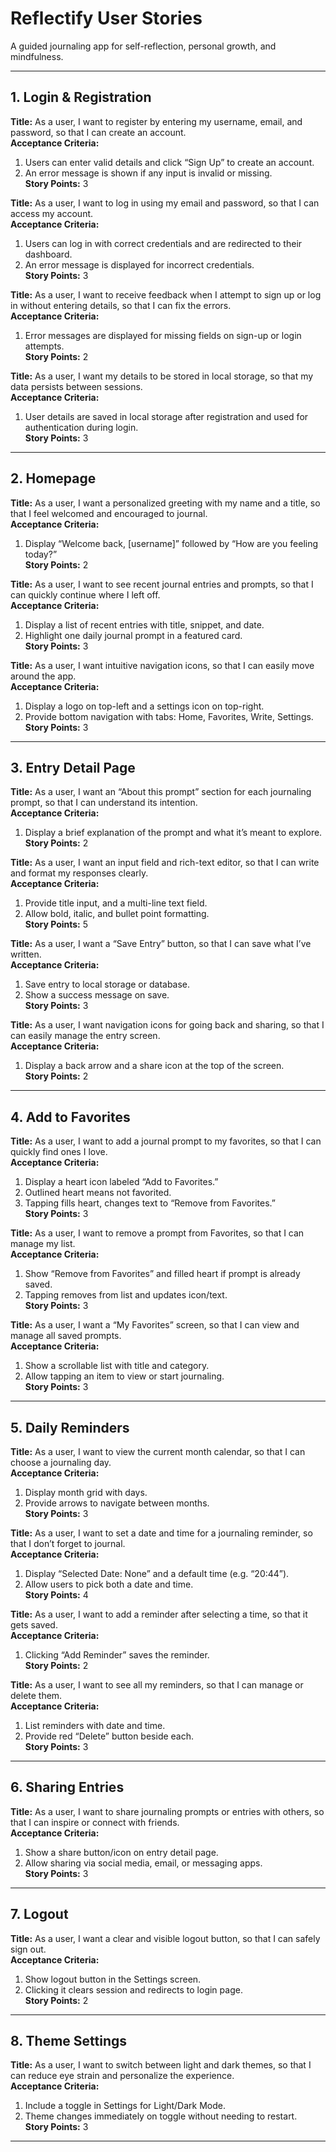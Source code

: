 # Reflectify User Stories

A guided journaling app for self-reflection, personal growth, and mindfulness.

---

## 1. Login & Registration

**Title:** As a user, I want to register by entering my username, email, and password, so that I can create an account.  
**Acceptance Criteria:**
1. Users can enter valid details and click “Sign Up” to create an account.
2. An error message is shown if any input is invalid or missing.  
**Story Points:** 3

**Title:** As a user, I want to log in using my email and password, so that I can access my account.  
**Acceptance Criteria:**
1. Users can log in with correct credentials and are redirected to their dashboard.
2. An error message is displayed for incorrect credentials.  
**Story Points:** 3

**Title:** As a user, I want to receive feedback when I attempt to sign up or log in without entering details, so that I can fix the errors.  
**Acceptance Criteria:**
1. Error messages are displayed for missing fields on sign-up or login attempts.  
**Story Points:** 2

**Title:** As a user, I want my details to be stored in local storage, so that my data persists between sessions.  
**Acceptance Criteria:**
1. User details are saved in local storage after registration and used for authentication during login.  
**Story Points:** 3

---

## 2. Homepage

**Title:** As a user, I want a personalized greeting with my name and a title, so that I feel welcomed and encouraged to journal.  
**Acceptance Criteria:**
1. Display “Welcome back, [username]” followed by “How are you feeling today?”  
**Story Points:** 2

**Title:** As a user, I want to see recent journal entries and prompts, so that I can quickly continue where I left off.  
**Acceptance Criteria:**
1. Display a list of recent entries with title, snippet, and date.
2. Highlight one daily journal prompt in a featured card.  
**Story Points:** 3

**Title:** As a user, I want intuitive navigation icons, so that I can easily move around the app.  
**Acceptance Criteria:**
1. Display a logo on top-left and a settings icon on top-right.
2. Provide bottom navigation with tabs: Home, Favorites, Write, Settings.  
**Story Points:** 3

---

## 3. Entry Detail Page

**Title:** As a user, I want an “About this prompt” section for each journaling prompt, so that I can understand its intention.  
**Acceptance Criteria:**
1. Display a brief explanation of the prompt and what it’s meant to explore.  
**Story Points:** 2

**Title:** As a user, I want an input field and rich-text editor, so that I can write and format my responses clearly.  
**Acceptance Criteria:**
1. Provide title input, and a multi-line text field.
2. Allow bold, italic, and bullet point formatting.  
**Story Points:** 5

**Title:** As a user, I want a “Save Entry” button, so that I can save what I’ve written.  
**Acceptance Criteria:**
1. Save entry to local storage or database.
2. Show a success message on save.  
**Story Points:** 3

**Title:** As a user, I want navigation icons for going back and sharing, so that I can easily manage the entry screen.  
**Acceptance Criteria:**
1. Display a back arrow and a share icon at the top of the screen.  
**Story Points:** 2

---

## 4. Add to Favorites

**Title:** As a user, I want to add a journal prompt to my favorites, so that I can quickly find ones I love.  
**Acceptance Criteria:**
1. Display a heart icon labeled “Add to Favorites.”
2. Outlined heart means not favorited.
3. Tapping fills heart, changes text to “Remove from Favorites.”  
**Story Points:** 3

**Title:** As a user, I want to remove a prompt from Favorites, so that I can manage my list.  
**Acceptance Criteria:**
1. Show “Remove from Favorites” and filled heart if prompt is already saved.
2. Tapping removes from list and updates icon/text.  
**Story Points:** 3

**Title:** As a user, I want a “My Favorites” screen, so that I can view and manage all saved prompts.  
**Acceptance Criteria:**
1. Show a scrollable list with title and category.
2. Allow tapping an item to view or start journaling.  
**Story Points:** 3

---

## 5. Daily Reminders

**Title:** As a user, I want to view the current month calendar, so that I can choose a journaling day.  
**Acceptance Criteria:**
1. Display month grid with days.
2. Provide arrows to navigate between months.  
**Story Points:** 3

**Title:** As a user, I want to set a date and time for a journaling reminder, so that I don’t forget to journal.  
**Acceptance Criteria:**
1. Display “Selected Date: None” and a default time (e.g. “20:44”).
2. Allow users to pick both a date and time.  
**Story Points:** 4

**Title:** As a user, I want to add a reminder after selecting a time, so that it gets saved.  
**Acceptance Criteria:**
1. Clicking “Add Reminder” saves the reminder.  
**Story Points:** 2

**Title:** As a user, I want to see all my reminders, so that I can manage or delete them.  
**Acceptance Criteria:**
1. List reminders with date and time.
2. Provide red “Delete” button beside each.  
**Story Points:** 3

---

## 6. Sharing Entries

**Title:** As a user, I want to share journaling prompts or entries with others, so that I can inspire or connect with friends.  
**Acceptance Criteria:**
1. Show a share button/icon on entry detail page.
2. Allow sharing via social media, email, or messaging apps.  
**Story Points:** 3

---

## 7. Logout

**Title:** As a user, I want a clear and visible logout button, so that I can safely sign out.  
**Acceptance Criteria:**
1. Show logout button in the Settings screen.
2. Clicking it clears session and redirects to login page.  
**Story Points:** 2

---

## 8. Theme Settings

**Title:** As a user, I want to switch between light and dark themes, so that I can reduce eye strain and personalize the experience.  
**Acceptance Criteria:**
1. Include a toggle in Settings for Light/Dark Mode.
2. Theme changes immediately on toggle without needing to restart.  
**Story Points:** 3

---

